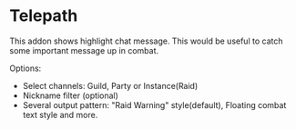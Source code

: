 # Telepath

This addon shows highlight chat message. This would be useful to catch some important message up in combat.

Options:

- Select channels: Guild, Party or Instance(Raid)
- Nickname filter (optional)
- Several output pattern: "Raid Warning" style(default), Floating combat text style and more.
